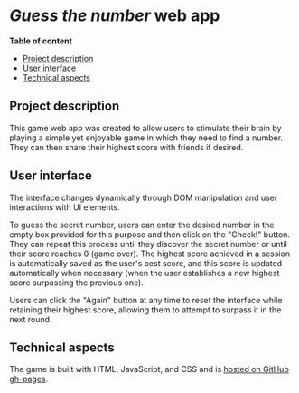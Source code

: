 # *Guess the number* web app

**Table of content**

- [Project description](#project-description)
- [User interface](#user-interface)
- [Technical aspects](#technical-aspects)


## Project description

This game web app was created to allow users to stimulate their brain by playing a simple yet enjoyable game in which they need to find a number. They can then share their highest score with friends if desired.

## User interface

The interface changes dynamically through DOM manipulation and user interactions with UI elements. 

To guess the secret number, users can enter the desired number in the empty box provided for this purpose and then click on the "Check!" button. They can repeat this process until they discover the secret number or until their score reaches 0 (game over). The highest score achieved in a session is automatically saved as the user's best score, and this score is updated automatically when necessary (when the user establishes a new highest score surpassing the previous one).

Users can click the "Again" button at any time to reset the interface while retaining their highest score, allowing them to attempt to surpass it in the next round.
  
## Technical aspects

The game is built with HTML, JavaScript, and CSS and is [hosted on GitHub gh-pages](https://alexacai.github.io/guess-number-game/).


